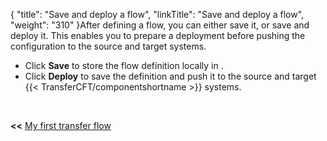{
    "title": "Save and deploy a flow",
    "linkTitle": "Save and deploy a flow",
    "weight": "310"
}After defining a flow, you can either save it, or save and deploy it. This enables you to prepare a deployment before pushing the configuration to the source and target systems.

-   Click  **Save** to store the flow definition locally in .
-   Click **Deploy** to save the definition and push it to the source and target {{< TransferCFT/componentshortname >}} systems.

 

**&lt;&lt;** <a href="../../" class="bold_in_para MCXref xref xrefbold_in_para">My first transfer flow</a>
